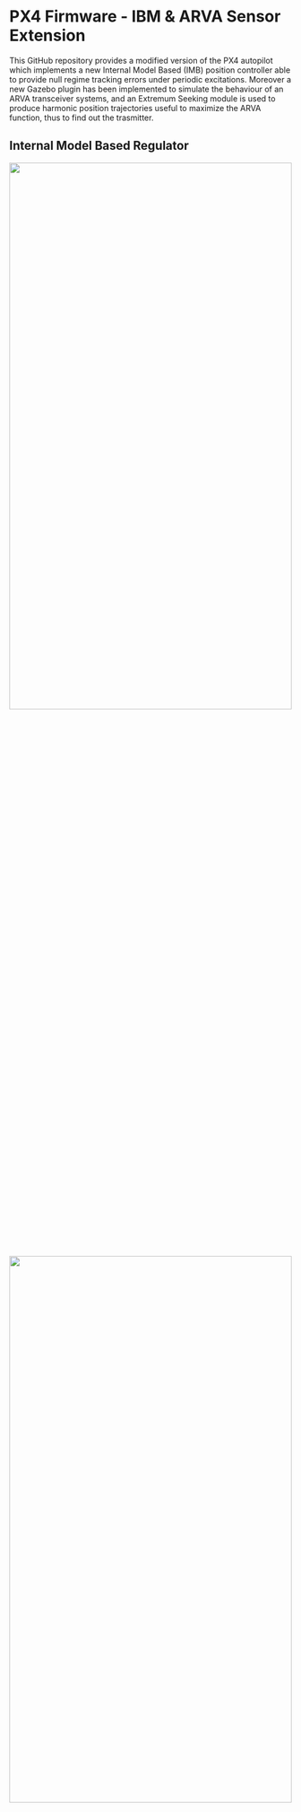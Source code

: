 # PX4 Firmware - IBM & ARVA Sensor Extension
This GitHub repository provides a modified version of the PX4 autopilot which implements a new Internal Model Based (IMB) position controller able to provide null regime tracking errors under periodic excitations. Moreover a new Gazebo plugin has been implemented to simulate the behaviour of an ARVA transceiver systems, and an Extremum Seeking module is used to produce harmonic position trajectories useful to maximize the ARVA function, thus to find out the trasmitter.

## Internal Model Based Regulator
<img src="https://github.com/casy-lab/PX4_Firmware/blob/branch/airborne/support_files/sitl.png" width = 100% height = 50% />
<img src="https://github.com/casy-lab/PX4_Firmware/blob/branch/airborne/support_files/hitl.png" width = 100% height = 50% />

## Authors
  * Ilario Antonio Azzollini - Phd Student
    * Email: ilario.azzollini@unibo.it
  * Nicola Mimmo - Junior Assistant Professor
    * Email: nicola.mimmmo2@unibo.it
  * Lorenzo Gentilini - Phd Student
    * Email: lorenzo.gentilini6@unibo.it

## References
*If you use the ARVA plugin or this IMB regulator for your academic research, please cite our related papers.*
* I.A. Azzollini, N. Mimmo, and L. Marconi. **An Extremum Seeking Approach to Search and Rescue Operations in Avalanches using ARVA**. IFAC-PapersOnLine, 53(2):1627-1632, 2020. 21th IFAC World Congress. ([PDF](https://www.sciencedirect.com/science/article/abs/pii/S2405896320328706), [BibTex](https://github.com/casy-lab/PX4_Firmware/blob/branch/airborne/support_files/bib_ifac.txt)).
* **Paper Title**, Authors, Conference/Journal/Date ([PDF](link to pdf), [BibTex](link to bib)).

## 1. System Prerequisites
### 1.1 Ubuntu and ROS
In order to build and run this autopilot, with the simulated ARVA plugin for Gazebo, one of the following options is required:
* Ubuntu 64-bit 16.04 with ROS Kinetic.
* Ubuntu 64-bit 18.04 with ROS Melodic.

Please follow the official [ROS Tutorial](http://wiki.ros.org/ROS/Installation) for installation.

### 1.2 MAVROS and GeographicLib
Install ROS repositories for mavros:
```
sudo apt-get install ros-*ros_distro*-mavros ros-*ros_distro*-mavros-extras
```
Install [GeographicLib](https://geographiclib.sourceforge.io/) dataset by running:
```
cd mavros/mavros/scripts
sudo ./install_geographiclib_datasets.sh
```

### 1.3 Gazebo Simulator
Install Gazebo simulator:
```
sudo apt-get install ros-*ros_distro*-gazebo-ros-pkgs ros-*ros_distro*-gazebo-ros-control
```

## 2. Build Autopilot
Clone the code from GitHub repository:
```
git clone https://github.com/lorenzogentilini/ab_es_proj_firmware.git --recursive
```
Then build the code in simulation mode by running:
```
cd ab_es_proj_firmware
DONT_RUN=1 make px4_sitl_default gazebo
```
If you want build the code for a specific platform, run:
```
cd ab_es_proj_firmware
DONT_RUN=1 make px4_fmu-v*Your_Specific_Platform*_default
```
Currently IBM regulator and Extremum Seeking module are available in simulation and for Pixhawk Cube:
```
cd ab_es_proj_firmware
DONT_RUN=1 make px4_fmu-v3_default
```
To run the autopilot in simulation mode, without ROS interface, type:
```
cd ab_es_proj_firmware
make px4_sitl_default gazebo
```
These command will launch a Gazebo simulation by spawning an Iris drone model already endowed of an ARVA receiver and producing an empty world with an ARVA transmitter at coordinates:
```
X =  50.0 m
Y = -50.0 m
Z =  0.0 m
```
and with rotations:
```
Y = 10.0°
R = 155.0°
P = 0.0°
```

## 3. Extremum Seeking Example
In order to execute the Extremum Seeking module, once the simulation has been launched, run (on px4 console):
```
extremum_seeking start
```
The drone then starts to find the ARVA transmitter poses at *[50.0, -50.0, 0.0]*, by following setpoints provided by the Bounded Update Rate algorithm.

In order to change such position one can modify the header file *Tools/sitl_gazebo/include/gazebo_arva_plugin.h*.

